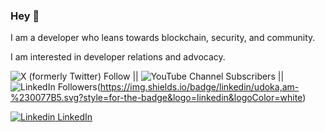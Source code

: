 
### Hey :wave:

I am a developer who leans towards blockchain, security, and community.

I am interested in developer relations and advocacy.

![X (formerly Twitter) Follow](https://img.shields.io/twitter/follow/udoka_am?style=for-the-badge&logo=x&logoSize=auto&labelColor=blue&link=https%3A%2F%2Fx.com%2Fudoka_AM) ||  ![YouTube Channel Subscribers](https://img.shields.io/youtube/channel/subscribers/UCg7PcGEygT1gNcjU1J5eWKw?style=for-the-badge&logoSize=auto&label=youtube) || 	![LinkedIn Followers](https://i.sstatic.net/gVE0j.png)(https://img.shields.io/badge/linkedin/udoka,am-%230077B5.svg?style=for-the-badge&logo=linkedin&logoColor=white)

[![Linkedin](https://i.sstatic.net/gVE0j.png) LinkedIn](https://www.linkedin.com/)
&nbsp;



